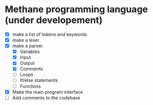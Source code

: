 # Methane programming language (under developement)

- [x] make a list of tokens and keywords
- [x] make a lexer
- [x] make a parser
  - [x] Variables
  - [x] Input
  - [x] Output
  - [x] Comments
  - [ ] Loops
  - [ ] If/else statements
  - [ ] Functions
- [x] Make the main program interface
- [ ] Add comments to the codebase
